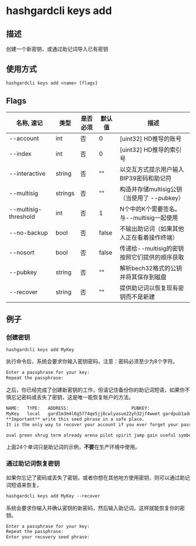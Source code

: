 # hashgardcli keys add

## 描述

创建一个新密钥，或通过助记词导入已有密钥

## 使用方式

```
hashgardcli keys add <name> [flags]
```

## Flags

| 名称, 速记       | 类型   | 是否必须 | 默认值 | 描述                                                              |
| --------------- | --------- | ----------------------------------------------------------------- | ----------------------------------------------------------------- | ----------------------------------------------------------------- |
| --account       | int | 否 | 0 | [uint32] HD推导的账号                                              |
| --index         | int | 否 | 0 | [uint32] HD推导的索引号                                            |
| --interactive | string | 否 | "" | 以交互方式提示用户输入BIP39密码和助记符 |
| --multisig | strings | 否 | "" | 构造并存储multisig公钥（当使用了 --pubkey） |
| --multisig-threshold | int | 否 | 1 | N个中的K个需要签名。与--multisig一起使用 |
| --no-backup     | bool | 否 | false | 不输出助记词（如果其他人正在看着操作终端）                              |
| --nosort | bool | 否 | false | 传递给--multisig的密钥按照它们提供的顺序获取 |
| --pubkey | string | 否 | "" | 解析bech32格式的公钥并将其保存到磁盘 |
| --recover       | string | 否 | "" | 提供助记词以恢复现有密钥而不是新建                                     |

## 例子

### 创建密钥

```shell
hashgardcli keys add MyKey
```

执行命令后，系统会要求你输入密钥密码，注意：密码必须至少为8个字符。

```txt
Enter a passphrase for your key:
Repeat the passphrase:
```

之后，你已经完成了创建新密钥的工作，但请记住备份你的助记词短语，如果你不慎忘记密码或丢失了密钥，这是唯一能恢复帐户的方法。

```txt
NAME:	TYPE:	ADDRESS:						PUBKEY:
MyKey	local	gard1m3m4l6g5774qe5jj8cwlyasue22yh32jf4wwet	gardpub1addwnpepqvu549hgyhnxlveqmtdn2xywygxpgzcsqefxur47zkz4e0e9x67hvjr6r6p
**Important** write this seed phrase in a safe place.
It is the only way to recover your account if you ever forget your password.

oval green shrug term already arena pilot spirit jump gain useful symbol hover grid item concert kiss zero bleak farm capable peanut snack basket
```

上面24个单词只是助记词的示例，**不要**在生产环境中使用。

### 通过助记词恢复密钥

如果你忘记了密码或丢失了密钥，或者你想在其他地方使用密钥，则可以通过助记词短语来恢复。

```txt
hashgardcli keys add MyKey --recover
```

系统会要求你输入并确认密钥的新密码，然后输入助记词。这样就能恢复你的密钥。

```txt
Enter a passphrase for your key:
Repeat the passphrase:
Enter your recovery seed phrase:
```
